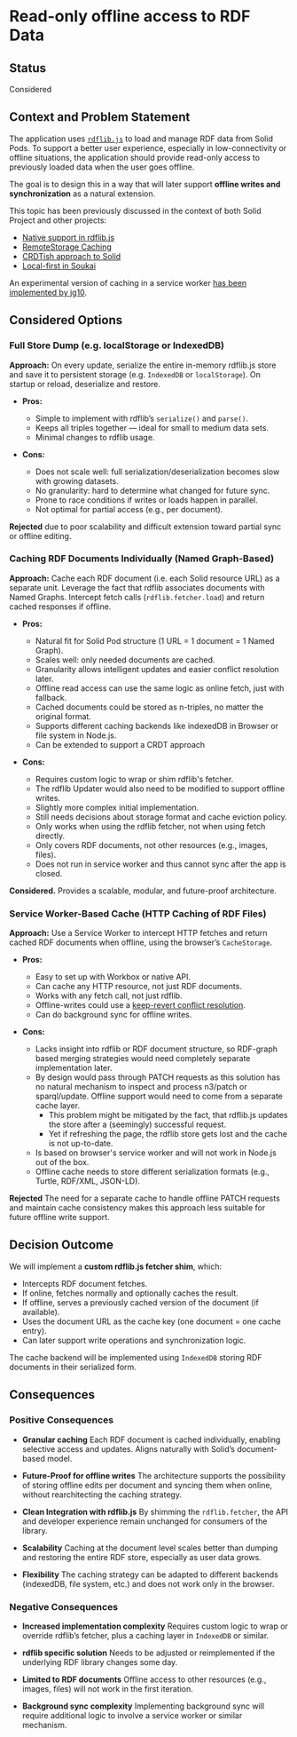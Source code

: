 # Read-only offline access to RDF Data

## Status

Considered

## Context and Problem Statement

The application uses [`rdflib.js`](https://github.com/linkeddata/rdflib.js) to load and manage RDF data from Solid Pods. To support a better user experience, especially in low-connectivity or offline situations, the application should provide read-only access to previously loaded data when the user goes offline.

The goal is to design this in a way that will later support **offline writes and synchronization** as a natural extension.

This topic has been previously discussed in the context of both Solid Project and other projects:
 - [Native support in rdflib.js](https://github.com/linkeddata/rdflib.js)
 - [RemoteStorage Caching](https://remotestoragejs.readthedocs.io/en/v1.2.3/contributing/internals/cache-data-format.html)
 - [CRDTish approach to Solid](https://forum.solidproject.org/t/request-for-comments-crdtish-approach-to-solid/4211)
 - [Local-first in Soukai](https://soukai.js.org/guide/advanced/local-first.html#local-first)

An experimental version of caching in a service worker [has been implemented by jg10](https://jg10.solidcommunity.net/notes/sw.js).

## Considered Options

### Full Store Dump (e.g. localStorage or IndexedDB)

**Approach:** On every update, serialize the entire in-memory rdflib.js store and save it to persistent storage (e.g. `IndexedDB` or `localStorage`). On startup or reload, deserialize and restore.

* **Pros:**

  * Simple to implement with rdflib’s `serialize()` and `parse()`.
  * Keeps all triples together — ideal for small to medium data sets.
  * Minimal changes to rdflib usage.

* **Cons:**

  * Does not scale well: full serialization/deserialization becomes slow with growing datasets.
  * No granularity: hard to determine what changed for future sync.
  * Prone to race conditions if writes or loads happen in parallel.
  * Not optimal for partial access (e.g., per document).

**Rejected** due to poor scalability and difficult extension toward partial sync or offline editing.

### Caching RDF Documents Individually (Named Graph-Based)

**Approach:** Cache each RDF document (i.e. each Solid resource URL) as a separate unit. Leverage the fact that rdflib associates documents with Named Graphs. Intercept fetch calls (`rdflib.fetcher.load`) and return cached responses if offline.

* **Pros:**

  * Natural fit for Solid Pod structure (1 URL = 1 document = 1 Named Graph).
  * Scales well: only needed documents are cached.
  * Granularity allows intelligent updates and easier conflict resolution later.
  * Offline read access can use the same logic as online fetch, just with fallback.
  * Cached documents could be stored as n-triples, no matter the original format.
  * Supports different caching backends like indexedDB in Browser or file system in Node.js.
  * Can be extended to support a CRDT approach

* **Cons:**

  * Requires custom logic to wrap or shim rdflib's fetcher.
  * The rdflib Updater would also need to be modified to support offline writes.
  * Slightly more complex initial implementation.
  * Still needs decisions about storage format and cache eviction policy.
  * Only works when using the rdflib fetcher, not when using fetch directly.
  * Only covers RDF documents, not other resources (e.g., images, files).
  * Does not run in service worker and thus cannot sync after the app is closed.

**Considered.** Provides a scalable, modular, and future-proof architecture.

### Service Worker-Based Cache (HTTP Caching of RDF Files)

**Approach:** Use a Service Worker to intercept HTTP fetches and return cached RDF documents when offline, using the browser’s `CacheStorage`.

* **Pros:**

  * Easy to set up with Workbox or native API.
  * Can cache any HTTP resource, not just RDF documents.
  * Works with any fetch call, not just rdflib.
  * Offline-writes could use a [keep-revert conflict resolution](https://remotestoragejs.readthedocs.io/en/v1.2.3/contributing/internals/cache-data-format.html#keep-revert-conflict-resolution]).
  * Can do background sync for offline writes.

* **Cons:**

  * Lacks insight into rdflib or RDF document structure, so RDF-graph based merging strategies would need completely separate implementation later.
  * By design would pass through PATCH requests as this solution has no natural mechanism to inspect and process n3/patch or sparql/update. Offline support would need to come from a separate cache layer.
    * This problem might be mitigated by the fact, that rdflib.js updates the store after a (seemingly) successful request.
    * Yet if refreshing the page, the rdflib store gets lost and the cache is not up-to-date.
  * Is based on browser's service worker and will not work in Node.js out of the box.
  * Offline cache needs to store different serialization formats (e.g., Turtle, RDF/XML, JSON-LD).

**Rejected** The need for a separate cache to handle offline PATCH requests and maintain cache consistency makes this approach less suitable for future offline write support.

## Decision Outcome

We will implement a **custom rdflib.js fetcher shim**, which:

* Intercepts RDF document fetches.
* If online, fetches normally and optionally caches the result.
* If offline, serves a previously cached version of the document (if available).
* Uses the document URL as the cache key (one document = one cache entry).
* Can later support write operations and synchronization logic.

The cache backend will be implemented using `IndexedDB` storing RDF documents in their serialized form.

## Consequences

### Positive Consequences

* **Granular caching**
  Each RDF document is cached individually, enabling selective access and updates. Aligns naturally with Solid’s document-based model.

* **Future-Proof for offline writes**
  The architecture supports the possibility of storing offline edits per document and syncing them when online, without rearchitecting the caching strategy.

* **Clean Integration with rdflib.js**
  By shimming the `rdflib.fetcher`, the API and developer experience remain unchanged for consumers of the library.

* **Scalability**
  Caching at the document level scales better than dumping and restoring the entire RDF store, especially as user data grows.

* **Flexibility**
  The caching strategy can be adapted to different backends (indexedDB, file system, etc.) and does not work only in the browser.

### Negative Consequences

* **Increased implementation complexity**
  Requires custom logic to wrap or override rdflib’s fetcher, plus a caching layer in `IndexedDB` or similar.

* **rdflib specific solution**
  Needs to be adjusted or reimplemented if the underlying RDF library changes some day.

* **Limited to RDF documents**
  Offline access to other resources (e.g., images, files) will not work in the first iteration.

* **Background sync complexity**
  Implementing background sync will require additional logic to involve a service worker or similar mechanism.